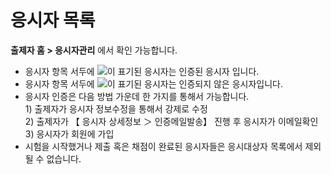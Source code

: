 # 응시자 목록

**출제자 홈 > 응시자관리** 에서 확인 가능합니다.

* 응시자 항목 서두에 ![](https://adm2.soystudy.com/images/icon/useron2.png)이 표기된 응시자는 인증된 응시자 입니다.
* 응시자 항목 서두에 ![](https://adm2.soystudy.com/images/icon/useroff2.png)이 표기된 응시자는 인증되지 않은 응시자입니다.
* 응시자 인증은 다음 방법 가운데 한 가지를 통해서 가능합니다.\
  1\) 출제자가 응시자 정보수정을 통해서 강제로 수정\
  2\) 출제자가 【 응시자 상세정보 ＞ 인증메일발송】 진행 후 응시자가 이메일확인\
  3\) 응시자가 회원에 가입
* 시험을 시작했거나 제출 혹은 채점이 완료된 응시자들은 응시대상자 목록에서 제외될 수 없습니다.
